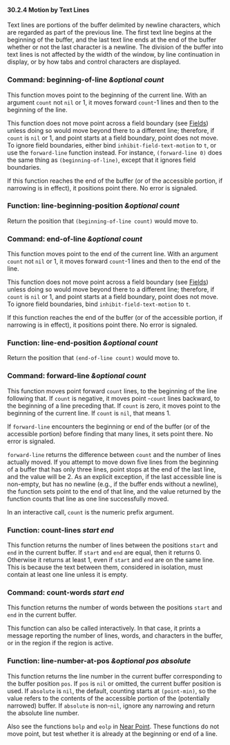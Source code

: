 

#### 30.2.4 Motion by Text Lines

Text lines are portions of the buffer delimited by newline characters, which are regarded as part of the previous line. The first text line begins at the beginning of the buffer, and the last text line ends at the end of the buffer whether or not the last character is a newline. The division of the buffer into text lines is not affected by the width of the window, by line continuation in display, or by how tabs and control characters are displayed.

### Command: **beginning-of-line** *\&optional count*

This function moves point to the beginning of the current line. With an argument `count` not `nil` or 1, it moves forward `count`-1 lines and then to the beginning of the line.

This function does not move point across a field boundary (see [Fields](Fields.html)) unless doing so would move beyond there to a different line; therefore, if `count` is `nil` or 1, and point starts at a field boundary, point does not move. To ignore field boundaries, either bind `inhibit-field-text-motion` to `t`, or use the `forward-line` function instead. For instance, `(forward-line 0)` does the same thing as `(beginning-of-line)`, except that it ignores field boundaries.

If this function reaches the end of the buffer (or of the accessible portion, if narrowing is in effect), it positions point there. No error is signaled.

### Function: **line-beginning-position** *\&optional count*

Return the position that `(beginning-of-line count)` would move to.

### Command: **end-of-line** *\&optional count*

This function moves point to the end of the current line. With an argument `count` not `nil` or 1, it moves forward `count`-1 lines and then to the end of the line.

This function does not move point across a field boundary (see [Fields](Fields.html)) unless doing so would move beyond there to a different line; therefore, if `count` is `nil` or 1, and point starts at a field boundary, point does not move. To ignore field boundaries, bind `inhibit-field-text-motion` to `t`.

If this function reaches the end of the buffer (or of the accessible portion, if narrowing is in effect), it positions point there. No error is signaled.

### Function: **line-end-position** *\&optional count*

Return the position that `(end-of-line count)` would move to.

### Command: **forward-line** *\&optional count*

This function moves point forward `count` lines, to the beginning of the line following that. If `count` is negative, it moves point -`count` lines backward, to the beginning of a line preceding that. If `count` is zero, it moves point to the beginning of the current line. If `count` is `nil`, that means 1.

If `forward-line` encounters the beginning or end of the buffer (or of the accessible portion) before finding that many lines, it sets point there. No error is signaled.

`forward-line` returns the difference between `count` and the number of lines actually moved. If you attempt to move down five lines from the beginning of a buffer that has only three lines, point stops at the end of the last line, and the value will be 2. As an explicit exception, if the last accessible line is non-empty, but has no newline (e.g., if the buffer ends without a newline), the function sets point to the end of that line, and the value returned by the function counts that line as one line successfully moved.

In an interactive call, `count` is the numeric prefix argument.

### Function: **count-lines** *start end*

This function returns the number of lines between the positions `start` and `end` in the current buffer. If `start` and `end` are equal, then it returns 0. Otherwise it returns at least 1, even if `start` and `end` are on the same line. This is because the text between them, considered in isolation, must contain at least one line unless it is empty.

### Command: **count-words** *start end*

This function returns the number of words between the positions `start` and `end` in the current buffer.

This function can also be called interactively. In that case, it prints a message reporting the number of lines, words, and characters in the buffer, or in the region if the region is active.

### Function: **line-number-at-pos** *\&optional pos absolute*

This function returns the line number in the current buffer corresponding to the buffer position `pos`. If `pos` is `nil` or omitted, the current buffer position is used. If `absolute` is `nil`, the default, counting starts at `(point-min)`, so the value refers to the contents of the accessible portion of the (potentially narrowed) buffer. If `absolute` is non-`nil`, ignore any narrowing and return the absolute line number.

Also see the functions `bolp` and `eolp` in [Near Point](Near-Point.html). These functions do not move point, but test whether it is already at the beginning or end of a line.
